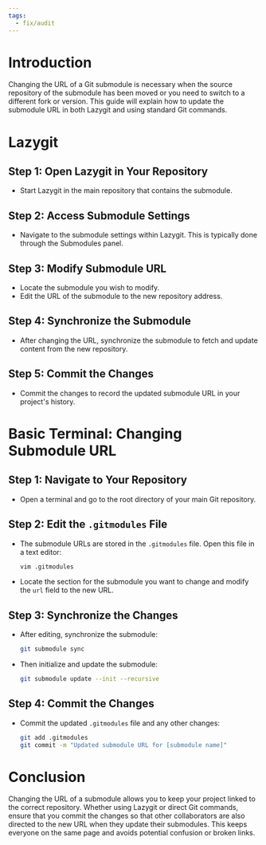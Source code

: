 ```yaml
---
tags:
  - fix/audit
---
```

# Introduction
Changing the URL of a Git submodule is necessary when the source repository of the submodule has been moved or you need to switch to a different fork or version. This guide will explain how to update the submodule URL in both Lazygit and using standard Git commands.

# Lazygit
## Step 1: Open Lazygit in Your Repository
- Start Lazygit in the main repository that contains the submodule.

## Step 2: Access Submodule Settings
- Navigate to the submodule settings within Lazygit. This is typically done through the Submodules panel.

## Step 3: Modify Submodule URL
- Locate the submodule you wish to modify.
- Edit the URL of the submodule to the new repository address.

## Step 4: Synchronize the Submodule
- After changing the URL, synchronize the submodule to fetch and update content from the new repository.

## Step 5: Commit the Changes
- Commit the changes to record the updated submodule URL in your project's history.

# Basic Terminal: Changing Submodule URL
## Step 1: Navigate to Your Repository
- Open a terminal and go to the root directory of your main Git repository.

## Step 2: Edit the `.gitmodules` File
- The submodule URLs are stored in the `.gitmodules` file. Open this file in a text editor:

  ```bash
  vim .gitmodules
  ```

- Locate the section for the submodule you want to change and modify the `url` field to the new URL.

## Step 3: Synchronize the Changes
- After editing, synchronize the submodule:

  ```bash
  git submodule sync
  ```

- Then initialize and update the submodule:

  ```bash
  git submodule update --init --recursive
  ```

## Step 4: Commit the Changes
- Commit the updated `.gitmodules` file and any other changes:

  ```bash
  git add .gitmodules
  git commit -m "Updated submodule URL for [submodule name]"
  ```

# Conclusion
Changing the URL of a submodule allows you to keep your project linked to the correct repository. Whether using Lazygit or direct Git commands, ensure that you commit the changes so that other collaborators are also directed to the new URL when they update their submodules. This keeps everyone on the same page and avoids potential confusion or broken links.
